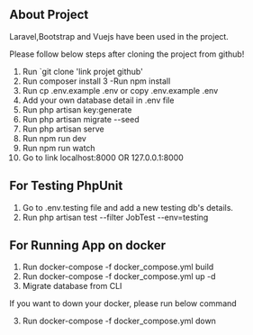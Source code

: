 ## About Project

Laravel,Bootstrap and Vuejs have been used in the project.

Please follow below steps after cloning the project from github!

1. Run `git clone 'link projet github'
2. Run composer install
3 -Run npm install
3. Run cp .env.example .env or copy .env.example .env
4. Add your own database detail in .env file
5. Run php artisan key:generate
6. Run php artisan migrate --seed
7. Run php artisan serve
8. Run npm run dev
9. Run npm run watch
10. Go to link localhost:8000 OR 127.0.0.1:8000

## For Testing PhpUnit

1. Go to .env.testing file and add a new testing db's details.
2. Run  php artisan test --filter JobTest --env=testing


## For Running App on docker

1. Run docker-compose -f docker_compose.yml build
2. Run docker-compose -f docker_compose.yml up -d
3. Migrate database from CLI

If you want to down your docker, please run below command

3. Run docker-compose -f docker_compose.yml down

